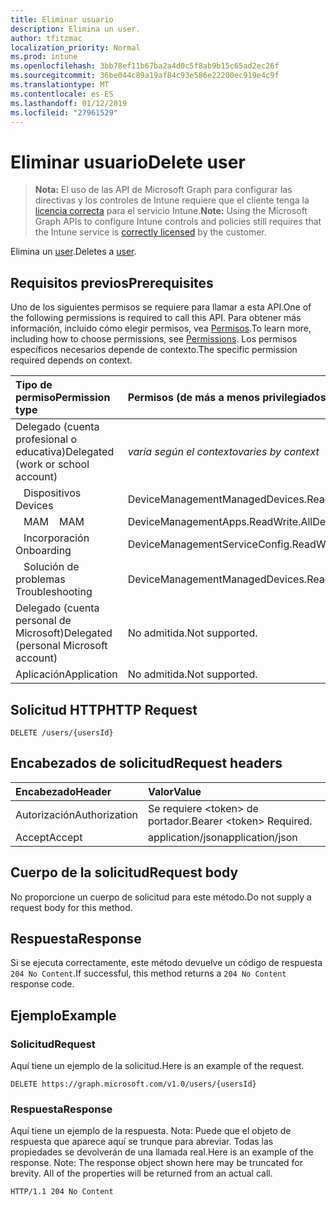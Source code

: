 ```yaml
---
title: Eliminar usuario
description: Elimina un user.
author: tfitzmac
localization_priority: Normal
ms.prod: intune
ms.openlocfilehash: 3bb78ef11b67ba2a4d0c5f8ab9b15c65ad2ec26f
ms.sourcegitcommit: 36be044c89a19af84c93e586e22200ec919e4c9f
ms.translationtype: MT
ms.contentlocale: es-ES
ms.lasthandoff: 01/12/2019
ms.locfileid: "27961529"
---
```

# <a name="delete-user"></a><span data-ttu-id="f13ac-103">Eliminar usuario</span><span class="sxs-lookup"><span data-stu-id="f13ac-103">Delete user</span></span>

> <span data-ttu-id="f13ac-104">**Nota:** El uso de las API de Microsoft Graph para configurar las directivas y los controles de Intune requiere que el cliente tenga la [licencia correcta](https://go.microsoft.com/fwlink/?linkid=839381) para el servicio Intune.</span><span class="sxs-lookup"><span data-stu-id="f13ac-104">**Note:** Using the Microsoft Graph APIs to configure Intune controls and policies still requires that the Intune service is [correctly licensed](https://go.microsoft.com/fwlink/?linkid=839381) by the customer.</span></span>

<span data-ttu-id="f13ac-105">Elimina un [user](../resources/intune-shared-user.md).</span><span class="sxs-lookup"><span data-stu-id="f13ac-105">Deletes a [user](../resources/intune-shared-user.md).</span></span>
## <a name="prerequisites"></a><span data-ttu-id="f13ac-106">Requisitos previos</span><span class="sxs-lookup"><span data-stu-id="f13ac-106">Prerequisites</span></span>
<span data-ttu-id="f13ac-107">Uno de los siguientes permisos se requiere para llamar a esta API.</span><span class="sxs-lookup"><span data-stu-id="f13ac-107">One of the following permissions is required to call this API.</span></span> <span data-ttu-id="f13ac-108">Para obtener más información, incluido cómo elegir permisos, vea [Permisos](/graph/permissions-reference).</span><span class="sxs-lookup"><span data-stu-id="f13ac-108">To learn more, including how to choose permissions, see [Permissions](/graph/permissions-reference).</span></span>  <span data-ttu-id="f13ac-109">Los permisos específicos necesarios depende de contexto.</span><span class="sxs-lookup"><span data-stu-id="f13ac-109">The specific permission required depends on context.</span></span>

|<span data-ttu-id="f13ac-110">Tipo de permiso</span><span class="sxs-lookup"><span data-stu-id="f13ac-110">Permission type</span></span>|<span data-ttu-id="f13ac-111">Permisos (de más a menos privilegiados)</span><span class="sxs-lookup"><span data-stu-id="f13ac-111">Permissions (from most to least privileged)</span></span>|
|:---|:---|
|<span data-ttu-id="f13ac-112">Delegado (cuenta profesional o educativa)</span><span class="sxs-lookup"><span data-stu-id="f13ac-112">Delegated (work or school account)</span></span>| <span data-ttu-id="f13ac-113">_varía según el contexto_</span><span class="sxs-lookup"><span data-stu-id="f13ac-113">_varies by context_</span></span>|
| <span data-ttu-id="f13ac-114">&nbsp;&nbsp; Dispositivos</span><span class="sxs-lookup"><span data-stu-id="f13ac-114">&nbsp; &nbsp; Devices</span></span> | <span data-ttu-id="f13ac-115">DeviceManagementManagedDevices.ReadWrite.All</span><span class="sxs-lookup"><span data-stu-id="f13ac-115">DeviceManagementManagedDevices.ReadWrite.All</span></span> |
| <span data-ttu-id="f13ac-116">&nbsp;&nbsp; MAM</span><span class="sxs-lookup"><span data-stu-id="f13ac-116">&nbsp; &nbsp; MAM</span></span> | <span data-ttu-id="f13ac-117">DeviceManagementApps.ReadWrite.All</span><span class="sxs-lookup"><span data-stu-id="f13ac-117">DeviceManagementApps.ReadWrite.All</span></span> |
| <span data-ttu-id="f13ac-118">&nbsp;&nbsp; Incorporación</span><span class="sxs-lookup"><span data-stu-id="f13ac-118">&nbsp; &nbsp; Onboarding</span></span> | <span data-ttu-id="f13ac-119">DeviceManagementServiceConfig.ReadWrite.All</span><span class="sxs-lookup"><span data-stu-id="f13ac-119">DeviceManagementServiceConfig.ReadWrite.All</span></span> |
| <span data-ttu-id="f13ac-120">&nbsp;&nbsp; Solución de problemas</span><span class="sxs-lookup"><span data-stu-id="f13ac-120">&nbsp; &nbsp; Troubleshooting</span></span> | <span data-ttu-id="f13ac-121">DeviceManagementManagedDevices.ReadWrite.All</span><span class="sxs-lookup"><span data-stu-id="f13ac-121">DeviceManagementManagedDevices.ReadWrite.All</span></span> |
|<span data-ttu-id="f13ac-122">Delegado (cuenta personal de Microsoft)</span><span class="sxs-lookup"><span data-stu-id="f13ac-122">Delegated (personal Microsoft account)</span></span>|<span data-ttu-id="f13ac-123">No admitida.</span><span class="sxs-lookup"><span data-stu-id="f13ac-123">Not supported.</span></span>|
|<span data-ttu-id="f13ac-124">Aplicación</span><span class="sxs-lookup"><span data-stu-id="f13ac-124">Application</span></span>|<span data-ttu-id="f13ac-125">No admitida.</span><span class="sxs-lookup"><span data-stu-id="f13ac-125">Not supported.</span></span>|

## <a name="http-request"></a><span data-ttu-id="f13ac-126">Solicitud HTTP</span><span class="sxs-lookup"><span data-stu-id="f13ac-126">HTTP Request</span></span>
<!-- {
  "blockType": "ignored"
}
-->
``` http
DELETE /users/{usersId}
```

## <a name="request-headers"></a><span data-ttu-id="f13ac-127">Encabezados de solicitud</span><span class="sxs-lookup"><span data-stu-id="f13ac-127">Request headers</span></span>
|<span data-ttu-id="f13ac-128">Encabezado</span><span class="sxs-lookup"><span data-stu-id="f13ac-128">Header</span></span>|<span data-ttu-id="f13ac-129">Valor</span><span class="sxs-lookup"><span data-stu-id="f13ac-129">Value</span></span>|
|:---|:---|
|<span data-ttu-id="f13ac-130">Autorización</span><span class="sxs-lookup"><span data-stu-id="f13ac-130">Authorization</span></span>|<span data-ttu-id="f13ac-131">Se requiere &lt;token&gt; de portador.</span><span class="sxs-lookup"><span data-stu-id="f13ac-131">Bearer &lt;token&gt; Required.</span></span>|
|<span data-ttu-id="f13ac-132">Accept</span><span class="sxs-lookup"><span data-stu-id="f13ac-132">Accept</span></span>|<span data-ttu-id="f13ac-133">application/json</span><span class="sxs-lookup"><span data-stu-id="f13ac-133">application/json</span></span>|

## <a name="request-body"></a><span data-ttu-id="f13ac-134">Cuerpo de la solicitud</span><span class="sxs-lookup"><span data-stu-id="f13ac-134">Request body</span></span>
<span data-ttu-id="f13ac-135">No proporcione un cuerpo de solicitud para este método.</span><span class="sxs-lookup"><span data-stu-id="f13ac-135">Do not supply a request body for this method.</span></span>

## <a name="response"></a><span data-ttu-id="f13ac-136">Respuesta</span><span class="sxs-lookup"><span data-stu-id="f13ac-136">Response</span></span>
<span data-ttu-id="f13ac-137">Si se ejecuta correctamente, este método devuelve un código de respuesta `204 No Content`.</span><span class="sxs-lookup"><span data-stu-id="f13ac-137">If successful, this method returns a `204 No Content` response code.</span></span>

## <a name="example"></a><span data-ttu-id="f13ac-138">Ejemplo</span><span class="sxs-lookup"><span data-stu-id="f13ac-138">Example</span></span>

### <a name="request"></a><span data-ttu-id="f13ac-139">Solicitud</span><span class="sxs-lookup"><span data-stu-id="f13ac-139">Request</span></span>
<span data-ttu-id="f13ac-140">Aquí tiene un ejemplo de la solicitud.</span><span class="sxs-lookup"><span data-stu-id="f13ac-140">Here is an example of the request.</span></span>

``` http
DELETE https://graph.microsoft.com/v1.0/users/{usersId}
```

### <a name="response"></a><span data-ttu-id="f13ac-141">Respuesta</span><span class="sxs-lookup"><span data-stu-id="f13ac-141">Response</span></span>
<span data-ttu-id="f13ac-p102">Aquí tiene un ejemplo de la respuesta. Nota: Puede que el objeto de respuesta que aparece aquí se trunque para abreviar. Todas las propiedades se devolverán de una llamada real.</span><span class="sxs-lookup"><span data-stu-id="f13ac-p102">Here is an example of the response. Note: The response object shown here may be truncated for brevity. All of the properties will be returned from an actual call.</span></span>

``` http
HTTP/1.1 204 No Content
```



